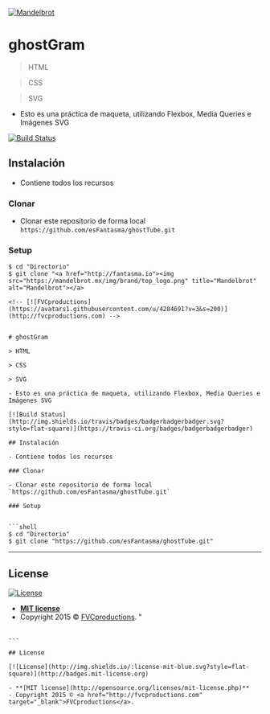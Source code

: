 <a href="http://fantasma.io"><img src="https://mandelbrot.mx/img/brand/top_logo.png" title="Mandelbrot" alt="Mandelbrot"></a>

<!-- [![FVCproductions](https://avatars1.githubusercontent.com/u/4284691?v=3&s=200)](http://fvcproductions.com) -->


# ghostGram

> HTML

> CSS

> SVG

- Esto es una práctica de maqueta, utilizando Flexbox, Media Queries e Imágenes SVG

[![Build Status](http://img.shields.io/travis/badges/badgerbadgerbadger.svg?style=flat-square)](https://travis-ci.org/badges/badgerbadgerbadger)

## Instalación

- Contiene todos los recursos

### Clonar

- Clonar este repositorio de forma local `https://github.com/esFantasma/ghostTube.git`

### Setup


```shell
$ cd "Directorio"
$ git clone "<a href="http://fantasma.io"><img src="https://mandelbrot.mx/img/brand/top_logo.png" title="Mandelbrot" alt="Mandelbrot"></a>

<!-- [![FVCproductions](https://avatars1.githubusercontent.com/u/4284691?v=3&s=200)](http://fvcproductions.com) -->


# ghostGram

> HTML

> CSS

> SVG

- Esto es una práctica de maqueta, utilizando Flexbox, Media Queries e Imágenes SVG

[![Build Status](http://img.shields.io/travis/badges/badgerbadgerbadger.svg?style=flat-square)](https://travis-ci.org/badges/badgerbadgerbadger)

## Instalación

- Contiene todos los recursos

### Clonar

- Clonar este repositorio de forma local `https://github.com/esFantasma/ghostTube.git`

### Setup


```shell
$ cd "Directorio"
$ git clone "https://github.com/esFantasma/ghostTube.git"
```

---

## License

[![License](http://img.shields.io/:license-mit-blue.svg?style=flat-square)](http://badges.mit-license.org)

- **[MIT license](http://opensource.org/licenses/mit-license.php)**
- Copyright 2015 © <a href="http://fvcproductions.com" target="_blank">FVCproductions</a>.
"
```

---

## License

[![License](http://img.shields.io/:license-mit-blue.svg?style=flat-square)](http://badges.mit-license.org)

- **[MIT license](http://opensource.org/licenses/mit-license.php)**
- Copyright 2015 © <a href="http://fvcproductions.com" target="_blank">FVCproductions</a>.
